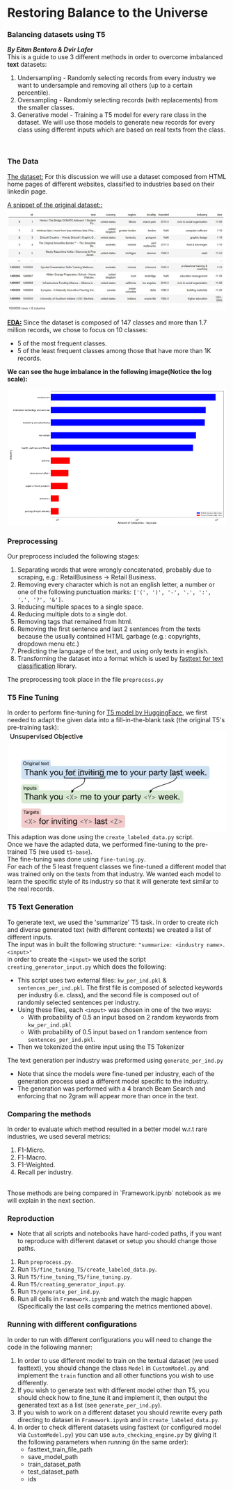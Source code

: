 # Restoring Balance to the Universe
### Balancing datasets using T5
***By Eitan Bentora & Dvir Lafer***
<br>
This is a guide to use 3 different methods in order to overcome imbalanced **text** datasets:
1. Undersampling - Randomly selecting records from every industry we want to undersample and removing all others (up to a certain percentile).
2. Oversampling - Randomly selecting records (with replacements) from the smaller classes.
3. Generative model - Training a T5 model for every rare class in the dataset.
We will use those models to generate new records for every class using different inputs which are based on real texts from the class.
<br>

### The Data<br>
<ins>The dataset:</ins> For this discussion we will use a dataset composed from HTML home pages of different websites, classified to industries based on their linkedin page.
<br>

<ins>A snippet of the original dataset::</ins>
<br>
![Raw Dataset Example](Images/RawDatasetExample.jpeg "Raw Dataset Example")
<br>

**<ins>EDA:</ins>** Since the dataset is composed of 147 classes and more than 1.7 million records, we chose to focus on 10 classes:
* 5 of the most frequent classes.
* 5 of the least frequent classes among those that have more than 1K records.

**We can see the huge imbalance in the following image(Notice the log scale):**

![Industries Volumes](Images/IndustriesVolumes.png "Industries Volumes")
<br>

### Preprocessing
Our preprocess included the following stages:
1. Separating words that were wrongly concatenated, probably due to scraping, e.g.: RetailBusiness -> Retail Business.
2. Removing every character which is not an english letter, a number or one of the following punctuation marks: `['(', ')', '-', '.', ':', ',', '?', '&']`.
3. Reducing multiple spaces to a single space.
4. Reducing multiple dots to a single dot.
5. Removing tags that remained from html.
6. Removing the first sentence and last 2 sentences from the texts because the usually contained HTML garbage (e.g.: copyrights, dropdown menu etc.)
7. Predicting the language of the text, and using only texts in english.
8. Transforming the dataset into a format which is used by [fasttext for text classification](https://fasttext.cc/docs/en/supervised-tutorial.html) library.

The preprocessing took place in the file `preprocess.py` <br>

### T5 Fine Tuning
In order to perform fine-tuning for [T5 model by HuggingFace](https://huggingface.co/docs/transformers/model_doc/t5), we first needed to adapt the given data into a fill-in-the-blank task (the original T5's pre-training task):
<br>
![Fill in the Blank Task](Images/FillInTheBlank.jpeg "Fill in the Blank Task")
<br>
This adaption was done using the `create_labeled_data.py` script.
<br>
Once we have the adapted data, we performed fine-tuning to the pre-trained T5 (we used `t5-base`). <br>
The fine-tuning was done using `fine-tuning.py`.<br>
For each of the 5 least frequent classes we fine-tuned a different model that was trained only on the texts from that industry.
We wanted each model to learn the specific style of its industry so that it will generate text similar to the real records.

### T5 Text Generation
To generate text, we used the 'summarize' T5 task. In order to create rich and diverse generated text (with different contexts) we created a list of different inputs.
<br>
The input was in built the following structure: `"summarize: <industry name>. <input>"`<br>
in order to create the `<input>` we used the script `creating_generator_input.py` which does the following:
  * This script uses two external files: `kw_per_ind.pkl` & `sentences_per_ind.pkl`. The first file is composed of selected keywords per industry (i.e. class), and the second file is composed out of randomly selected sentences per industry.
  * Using these files, each `<input>` was chosen in one of the two ways:
    * With probability of 0.5 an input based on 2 random keywords from `kw_per_ind.pkl`
    * With probability of 0.5 input based on 1 random sentence from `sentences_per_ind.pkl`.
  * Then we tokenized the entire input using the T5 Tokenizer <br>

The text generation per industry was preformed using `generate_per_ind.py`
* Note that since the models were fine-tuned per industry, each of the generation process used a different model specific to the industry.
* The generation was performed with a 4 branch Beam Search and enforcing that no 2gram will appear more than once in the text. 

### Comparing the methods
In order to evaluate which method resulted in a better model w.r.t rare industries, we used several metrics:
1. F1-Micro.
2. F1-Macro.
3. F1-Weighted.
4. Recall per industry.
<br>
Those methods are being compared in `Framework.ipynb` notebook as we will explain in the next section.
<br>


### Reproduction
* Note that all scripts and notebooks have hard-coded paths, if you want to reproduce with different dataset or setup you should change those paths.
1. Run `preprocess.py`.
2. Run `T5/fine_tuning_T5/create_labeled_data.py`.
3. Run `T5/fine_tuning_T5/fine_tuning.py`.
4. Run `T5/creating_generator_input.py`.
5. Run `T5/generate_per_ind.py`.
6. Run all cells in `Framework.ipynb` and watch the magic happen (Specifically the last cells comparing the metrics mentioned above).


### Running with different configurations
In order to run with different configurations you will need to change the code in the following manner:
1. In order to use different model to train on the textual dataset (we used fasttext), you should change the class `Model` in `CustomModel.py` and implement the `train` function and all other functions you wish to use differently.
2. If you wish to generate text with different model other than T5, you should check how to fine_tune it and implement it, then output the generated text as a list (see `generate_per_ind.py`).
3. If you wish to work on a different dataset you should rewrite every path directing to dataset in `Framework.ipynb` and in `create_labeled_data.py`.
4. In order to check different datasets using fasttext (or configured model via `CustomModel.py`) you can use `auto_checking_engine.py` by giving it the following parameters when running (in the same order):
   * fasttext_train_file_path
   * save_model_path
   * train_dataset_path
   * test_dataset_path
   * ids
